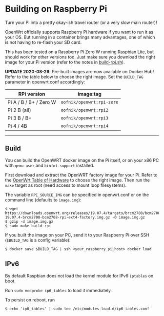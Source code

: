 # Building on Raspberry Pi

Turn your Pi into a pretty okay-ish travel router (or a very slow main router)!

OpenWrt officially supports Raspberry Pi hardware if you want to run it as your OS. But running in a container brings many advantages, one of which is not having to re-flash your SD card.

This has been tested on a Raspberry Pi Zero W running Raspbian Lite, but should work for other versions too. Just make sure you download the right image for your Pi version (refer to the notes in [build-rpi.sh](./build-rpi.sh)).

**UPDATE 2020-08-28**: Pre-built images are now available on Docker Hub! Refer to the table below to choose the right image. Set the `BUILD_TAG` parameter in openwrt.conf accordingly:

| RPi version             | image:tag                |
|------------------------|---------------------------|
| Pi A / B / B+ / Zero W | `oofnik/openwrt:rpi-zero` |
| Pi 2 B (all)           | `oofnik/openwrt:rpi2`     |
| Pi 3 B / B+            | `oofnik/openwrt:rpi3`     |
| Pi 4 / 4B              | `oofnik/openwrt:rpi4`     |

---
## Build 
You can build the OpenWRT docker image on the Pi itself, or on your x86 PC with `qemu-user` and `binfmt-support` installed.

First download and extract the OpenWRT factory image for your Pi. Refer to the [OpenWrt Table of Hardware](https://openwrt.org/toh/raspberry_pi_foundation/raspberry_pi) to choose the right image. Then run the `make` target as root (need access to mount loop filesystems).

The variable `RPI_SOURCE_IMG` can be specified in openwrt.conf or on the command line (defaults to `image.img`):
```
$ wget https://downloads.openwrt.org/releases/19.07.4/targets/brcm2708/bcm2708/openwrt-19.07.4-brcm2708-bcm2708-rpi-ext4-factory.img.gz -O image.img.gz
$ gzip -d image.img.gz
$ sudo make build-rpi
```

If you built the image on your PC, send it to your Raspberry Pi over SSH (`$BUILD_TAG` is a config variable):
```
$ docker save $BUILD_TAG | ssh <your_raspberry_pi_host> docker load
```

## IPv6
By default Raspbian does not load the kernel module for IPv6 `iptables` on boot.

Run `sudo modprobe ip6_tables` to load it immediately.

To persist on reboot, run

    $ echo 'ip6_tables' | sudo tee /etc/modules-load.d/ip6-tables.conf